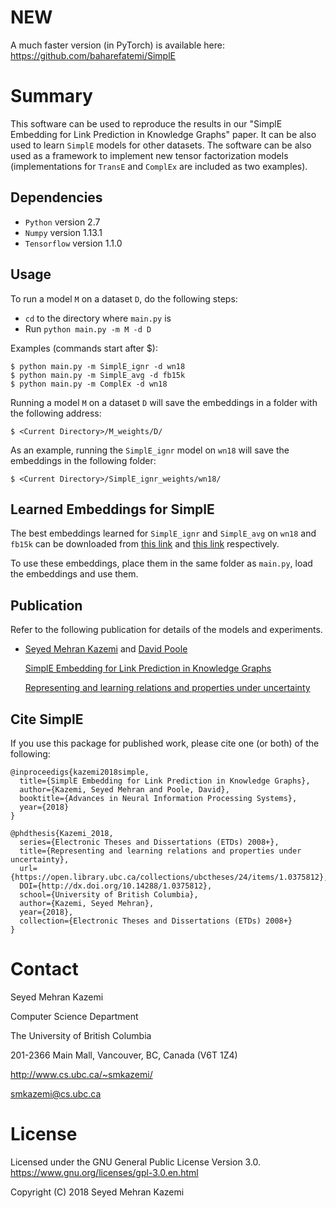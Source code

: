 NEW
===
A much faster version (in PyTorch) is available here: https://github.com/baharefatemi/SimplE

Summary
=======

This software can be used to reproduce the results in our "SimplE Embedding for Link Prediction in Knowledge Graphs" paper. It can be also used to learn `SimplE` models for other datasets. The software can be also used as a framework to implement new tensor factorization models (implementations for `TransE` and `ComplEx` are included as two examples).

## Dependencies

* `Python` version 2.7
* `Numpy` version 1.13.1
* `Tensorflow` version 1.1.0

## Usage

To run a model `M` on a dataset `D`, do the following steps:
* `cd` to the directory where `main.py` is
* Run `python main.py -m M -d D`

Examples (commands start after $):

    $ python main.py -m SimplE_ignr -d wn18
    $ python main.py -m SimplE_avg -d fb15k
    $ python main.py -m ComplEx -d wn18

Running a model `M` on a dataset `D` will save the embeddings in a folder with the following address:

    $ <Current Directory>/M_weights/D/

As an example, running the `SimplE_ignr` model on `wn18` will save the embeddings in the following folder:

    $ <Current Directory>/SimplE_ignr_weights/wn18/

## Learned Embeddings for SimplE

The best embeddings learned for `SimplE_ignr` and `SimplE_avg` on `wn18` and `fb15k` can be downloaded from [this link](https://drive.google.com/file/d/1fSxdFbSIcS4w4mAHUhKewjmXCcbOGqM7/view?usp=sharing) and [this link](https://drive.google.com/file/d/1hpDS34BxNfbr6xGeut5q5nvx8fW98qCe/view?usp=sharing) respectively.

To use these embeddings, place them in the same folder as `main.py`, load the embeddings and use them.

## Publication

Refer to the following publication for details of the models and experiments.

- [Seyed Mehran Kazemi](https://mehran-k.github.io/) and [David Poole](http://www.cs.ubc.ca/~poole)

  [SimplE Embedding for Link Prediction in Knowledge Graphs](https://papers.nips.cc/paper/7682-simple-embedding-for-link-prediction-in-knowledge-graphs)
  
  [Representing and learning relations and properties under uncertainty](https://open.library.ubc.ca/collections/ubctheses/24/items/1.0375812)


## Cite SimplE

If you use this package for published work, please cite one (or both) of the following:

    @inproceedigs{kazemi2018simple,
      title={SimplE Embedding for Link Prediction in Knowledge Graphs},
      author={Kazemi, Seyed Mehran and Poole, David},
      booktitle={Advances in Neural Information Processing Systems},
      year={2018}
    }
    
    @phdthesis{Kazemi_2018, 
      series={Electronic Theses and Dissertations (ETDs) 2008+}, 
      title={Representing and learning relations and properties under uncertainty}, 
      url={https://open.library.ubc.ca/collections/ubctheses/24/items/1.0375812}, 
      DOI={http://dx.doi.org/10.14288/1.0375812}, 
      school={University of British Columbia}, 
      author={Kazemi, Seyed Mehran}, 
      year={2018}, 
      collection={Electronic Theses and Dissertations (ETDs) 2008+}
    }

Contact
=======

Seyed Mehran Kazemi

Computer Science Department

The University of British Columbia

201-2366 Main Mall, Vancouver, BC, Canada (V6T 1Z4)  

<http://www.cs.ubc.ca/~smkazemi/>  

<smkazemi@cs.ubc.ca>


License
=======

Licensed under the GNU General Public License Version 3.0.
<https://www.gnu.org/licenses/gpl-3.0.en.html>


Copyright (C) 2018  Seyed Mehran Kazemi

  





